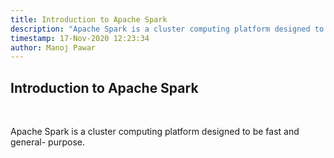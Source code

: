 ```yaml
---
title: Introduction to Apache Spark
description: "Apache Spark is a cluster computing platform designed to be fast and general- purpose..."
timestamp: 17-Nov-2020 12:23:34
author: Manoj Pawar
---
```

## Introduction to Apache Spark
<br/>
<p>
Apache Spark is a cluster computing platform designed to be fast and general- purpose.
</p>